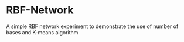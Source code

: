 # RBF-Network
A simple RBF network experiment to demonstrate the use of number of bases and K-means algorithm
